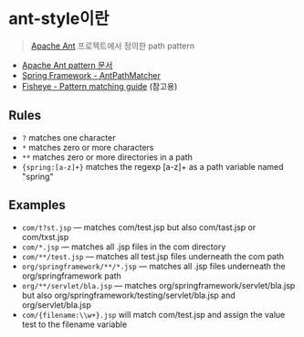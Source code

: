 # ant-style이란

> [Apache Ant](https://ant.apache.org) 프로젝트에서 정의한 path pattern

- [Apache Ant pattern 문서](http://ant.apache.org/manual/dirtasks.html#patterns)
- [Spring Framework - AntPathMatcher](https://docs.spring.io/spring-framework/docs/current/javadoc-api/org/springframework/util/AntPathMatcher.html)
- [Fisheye - Pattern matching guide](https://confluence.atlassian.com/fisheye/pattern-matching-guide-960155410.html) (참고용)

## Rules
- `?` matches one character
- `*` matches zero or more characters
- `**` matches zero or more directories in a path
- `{spring:[a-z]+}` matches the regexp [a-z]+ as a path variable named "spring"

## Examples
- `com/t?st.jsp` — matches com/test.jsp but also com/tast.jsp or com/txst.jsp
- `com/*.jsp` — matches all .jsp files in the com directory
- `com/**/test.jsp` — matches all test.jsp files underneath the com path
- `org/springframework/**/*.jsp` — matches all .jsp files underneath the org/springframework path
- `org/**/servlet/bla.jsp` — matches org/springframework/servlet/bla.jsp but also org/springframework/testing/servlet/bla.jsp and org/servlet/bla.jsp
- `com/{filename:\\w+}.jsp` will match com/test.jsp and assign the value test to the filename variable